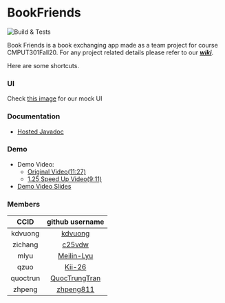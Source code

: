 
# BookFriends

![Build & Tests](https://github.com/CMPUT301F20T21/Book_Friends/workflows/Java%20CI%20with%20Gradle/badge.svg)

Book Friends is a book exchanging app made as a team project for course CMPUT301Fall20. For any project related details please refer to our [***wiki***](https://github.com/CMPUT301F20T21/Book_Friends/wiki). 

Here are some shortcuts.

### UI
Check [this image](https://github.com/CMPUT301F20T21/Book_Friends/blob/master/doc/UI%20Mockups/StoryboardSequences.png?raw=true) for our mock UI

### Documentation

- [Hosted Javadoc](https://cmput301f20t21.github.io/)

### Demo

- Demo Video:
   * [Original Video(11:27)](https://www.youtube.com/watch?v=PQ4g8PBDnDI&t=4s)
   * [1.25 Speed Up Video(9:11)](https://www.youtube.com/watch?v=6Qs0QUiF_mc)
- [Demo Video Slides](https://docs.google.com/presentation/d/1Xheis6xBQrTS7xIGtFPBlaiO9oUiYaDOzplo9Kx-3ew/edit?usp=sharing)

### Members

CCID | github username
:--: | :--:
kdvuong | [kdvuong](https://github.com/kdvuong)
zichang | [c25vdw](https://github.com/c25vdw)
mlyu | [Meilin-Lyu](https://github.com/Meilin-Lyu)
qzuo | [Kii-26](https://github.com/Kii-26)
quoctrun | [QuocTrungTran](https://github.com/QuocTrungTran)
zhpeng | [zhpeng811](https://github.com/zhpeng811)


